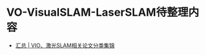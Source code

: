 # VO-VisualSLAM-LaserSLAM待整理内容

- [汇总 | VIO、激光SLAM相关论文分类集锦](https://mp.weixin.qq.com/s?__biz=MzIxOTczOTM4NA==&mid=2247486903&idx=1&sn=e7c4cba472f987957252acd7b90f9fbf&chksm=97d7e820a0a06136e19e97d1e3369be8da32cf80b34ba135f89531881d63a42c92d38ff88c14&mpshare=1&scene=1&srcid=0322DQWMOsBLIFfxmShsbcaY#rd)
